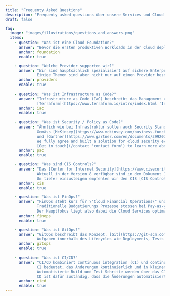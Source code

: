 ```yaml
---
title: "Frequenty Asked Questions"
description: "Frequenty asked questions über unsere Services und Cloud Themen"
draft: false

faq:
  image: "images/illustrations/questions_and_answers.png"
  items:
    - question: "Was ist eine Cloud Foundation?"
      answer: "Bevor die ersten produktiven Workloads in der Cloud deployed werden können gibt es viele verschiedene Komponenten und Themen, die organisiert und durchgedacht werden sollten. Es gibt sowohl technische Komponenten wie Connectivity, Security und Compliance als auch organisatorische Punkte wie finanzielle Steuerung oder Betriebsorganisation, die beachtet werden müssen."
      anchor: foundation
      enable: true

    - question: "Welche Provider supporten wir?"
      answer: "Wir sind hauptsächlich spezialisiert auf sichere Enterprise Deployments in AWS. 
              Einige Themen sind aber nicht nur auf einen Provider bezogen sondern lassen sich auf alle public Cloud Provider anwenden. Zögert also nicht uns zu Eurem Anliegen zu [kontaktieren](/contact 'contact form')."
      anchor: providers
      enable: true
      
    - question: "Was ist Infrastructure as Code?"
      answer: "Infrastructure as Code (IaC) beschreibt das Management von Infrastruktur als Code Artefact. Dabei kommen klassisch Software Entwicklungsmethoden wie Source Code Versioning zum Einsatz.<br>
              [Terraform](https://www.terraform.io/intro/index.html 'Introduction to Terraform') ist eine mächtige open-source Software und ein grossartiges Tool für Cloud Deployments."
      anchor: iac
      enable: true
      
    - question: "Was ist Security / Policy as Code?"
      answer: "Ähnlich wie bei Infrastruktur sollen auch Security Standards und Policies als Code verwaltet werden können..
              Gemäss [McKinsey](https://www.mckinsey.com/business-functions/mckinsey-digital/our-insights/security-as-code-the-best-and-maybe-only-path-to-securing-cloud-applications-and-systems) 
              und [Gartner](https://www.gartner.com/en/documents/3992070/using-cloud-native-policy-as-code-to-secure-deployments-) trägt die Automatisierung und Kodifizierung entscheidend zum Erfolg von Security Massnahmen bei.<br>
              We fully agree and built a solution for cloud security event management based on Policy as Code.<br>
              [Get in touch](/contact 'contact form') to learn more about **nbSEMPER**."
      anchor: pac
      enable: true

    - question: "Was sind CIS Controls?"
      answer: "Das [Center for Internet Security](https://www.cisecurity.org/) veröffentliche regelmässig Best Practices und Guidelines für IT Security.
              Aktuell in der Version 8 verfügbar sind in dem Dokument 18 Control Domains von Data Protection, Audit Logging, Service Provider Configuration bis zu Penetration Testing enthalten.
              Um tiefer einzusteigen empfehlen wir den CIS [CIS Control Navigator](https://www.cisecurity.org/controls/cis-controls-navigator/)."
      anchor: cis
      enable: true

    - question: "Was ist FinOps?"
      answer: "FinOps steht kurz für \"Cloud Financial Operations\" und beschreibt das Finanz Management im public Cloud Umgebungen.
              Traditionelle Budgetierungs Prozesse stossen bei Pay-as-you-go Modellen schnell an ihre Grenzen, da sie oft fixe, jährliche oder quartalsweise Budgets voraussetzen. In public Cloud Umgebungen skallieren die Kosten mit dem eigentlichen Workload mit und sind so nur sehr schwer auf einen längeren Zeitraum budgetierbar.<br>
              Der Hauptfokus liegt also dabei die Cloud Services optimal zu nutzen um die Kosten zu optimieren und den grössten Business Value zu generieren."
      anchor: finops
      enable: true

    - question: "Was ist GitOps?"
      answer: "GitOps beschreibt das Konzept, [Git](https://git-scm.com)v als zentrales Versionierunssystem zu nutzen, um den Lifecycle eines systems zu stehern.<br>
              Aufgaben innerhalb des Lifecycles wie Deployments, Tests und Approval Workflows werden alle zentral via Git ausgelöst und gemanagt. Gleichzeitig sind alle Aktionen in der Git History versioniert und nachvollziehbar protokolliert."
      anchor: gitops
      enable: true

    - question: "Was ist CI/CD?"
      answer: "CI/CD kombiniert continuous integration (CI) und continuous delivery oder continuous deployment (CD).<br>
              CI bedeutet, das Änderungen kontinuierlich und in kleinen Inkrementen in das System integriert werden.
              Automatisierte Build und Test Schritte werden über das CI Tool für jede Änderung angestossen um sicherzustellen, dass die Änderungen den Funktions- und Qualitätsanforderungen entsprechen um in die Produktion integriert zu werden.<br>
              CD ist dafür zuständig, dass die Änderungen automatisiert in das bestehende System integriert werden."
      anchor: cicd
      enable: true
---
```


